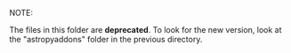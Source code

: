 NOTE:

The files in this folder are __deprecated__. To look for the new version, look at the "astropyaddons" folder in the previous directory. 
